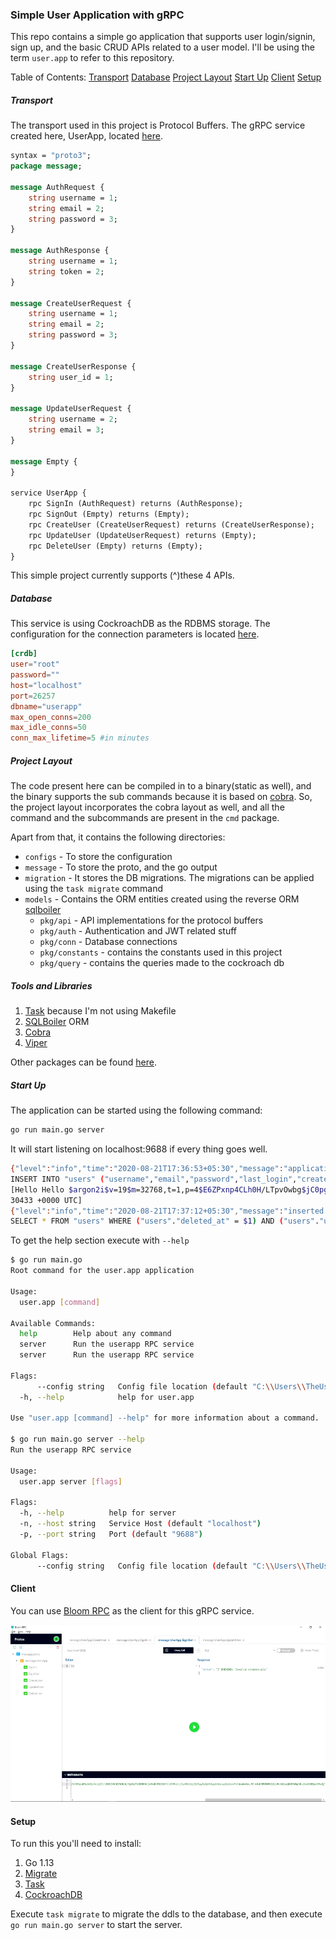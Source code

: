 ### Simple User Application with gRPC

This repo contains a simple go application that supports user login/signin, sign up, and the basic CRUD APIs related to a
user model. I'll be using the term `user.app` to refer to this repository.

Table of Contents:
[Transport](#transport)
[Database](#database)
[Project Layout](#project-layout)
[Start Up](#start-up)
[Client](#client)
[Setup](#setup)

##### Transport
The transport used in this project is Protocol Buffers. The gRPC service created here, UserApp, located [here](https://github.com/pallavJha/user.app/blob/master/message/message.proto).
```proto
syntax = "proto3";
package message;

message AuthRequest {
    string username = 1;
    string email = 2;
    string password = 3;
}

message AuthResponse {
    string username = 1;
    string token = 2;
}

message CreateUserRequest {
    string username = 1;
    string email = 2;
    string password = 3;
}

message CreateUserResponse {
    string user_id = 1;
}

message UpdateUserRequest {
    string username = 2;
    string email = 3;
}

message Empty {
}

service UserApp {
    rpc SignIn (AuthRequest) returns (AuthResponse);
    rpc SignOut (Empty) returns (Empty);
    rpc CreateUser (CreateUserRequest) returns (CreateUserResponse);
    rpc UpdateUser (UpdateUserRequest) returns (Empty);
    rpc DeleteUser (Empty) returns (Empty);
}
```
This simple project currently supports (^)these 4 APIs.

##### Database
This service is using CockroachDB as the RDBMS storage. The configuration for the connection parameters is located [here](https://github.com/pallavJha/user.app/blob/master/configs/config.toml).
```toml
[crdb]
user="root"
password=""
host="localhost"
port=26257
dbname="userapp"
max_open_conns=200
max_idle_conns=50
conn_max_lifetime=5 #in minutes
```

##### Project Layout
The code present here can be compiled in to a binary(static as well), and the binary supports the sub commands because
it is based on [cobra](https://github.com/spf13/cobra). So, the project layout incorporates the cobra layout as well, and
all the command and the subcommands are present in the `cmd` package.

Apart from that, it contains the following directories:
- `configs` - To store the configuration
- `message` - To store the proto, and the go output
- `migration` - It stores the DB migrations. The migrations can be applied using the `task migrate` command
- `models` - Contains the ORM entities created using the reverse ORM [sqlboiler](https://github.com/volatiletech/sqlboiler)
    - `pkg/api` - API implementations for the protocol buffers  
    - `pkg/auth` - Authentication and JWT related stuff  
    - `pkg/conn` - Database connections  
    - `pkg/constants` - contains the constants used in this project  
    - `pkg/query` - contains the queries made to the cockroach db
 
##### Tools and Libraries
1. [Task](https://github.com/go-task/task) because I'm not using Makefile  
2. [SQLBoiler](https://github.com/volatiletech/sqlboiler) ORM
3. [Cobra](https://github.com/spf13/cobra) 
4. [Viper](https://github.com/spf13/viper)

Other packages can be found [here](https://github.com/pallavJha/user.app/blob/master/go.mod).

##### Start Up
The application can be started using the following command:
```bash
go run main.go server
```

It will start listening on localhost:9688 if every thing goes well.
```bash
{"level":"info","time":"2020-08-21T17:36:53+05:30","message":"application server listening on localhost:9688"}
INSERT INTO "users" ("username","email","password","last_login","created_at","updated_at") VALUES ($1,$2,$3,$4,$5,$6) RETURNING "id","is_superuser","deleted_at"
[Hello Hello $argon2i$v=19$m=32768,t=1,p=4$E6ZPxnp4CLh0H/LTpvOwbg$jC0pgYVKn8X8oPtYwXjaNeezzvF8ECurfpvLDKTSmwI {0001-01-01 00:00:00 +0000 UTC false} 2020-08-21 12:07:12.5730433 +0000 UTC 2020-08-21 12:07:12.57
30433 +0000 UTC]
{"level":"info","time":"2020-08-21T17:37:12+05:30","message":"inserted successfully"}
SELECT * FROM "users" WHERE ("users"."deleted_at" = $1) AND ("users"."username" = $2);
```

To get the help section execute with `--help`
```bash
$ go run main.go
Root command for the user.app application

Usage:
  user.app [command]

Available Commands:
  help        Help about any command
  server      Run the userapp RPC service
  server      Run the userapp RPC service

Flags:
      --config string   Config file location (default "C:\\Users\\TheUser\\code\\user.app\\configs")
  -h, --help            help for user.app

Use "user.app [command] --help" for more information about a command.

$ go run main.go server --help
Run the userapp RPC service

Usage:
  user.app server [flags]

Flags:
  -h, --help          help for server
  -n, --host string   Service Host (default "localhost")
  -p, --port string   Port (default "9688")

Global Flags:
      --config string   Config file location (default "C:\\Users\\TheUser\\code\\user.app\\configs")
```

#### Client

You can use [Bloom RPC](https://github.com/uw-labs/bloomrpc) as the client for this gRPC service.

![Usage](https://github.com/pallavJha/user.app/blob/master/usage.gif?raw=true)

#### Setup

To run this you'll need to install:
1. Go 1.13
2. [Migrate](https://github.com/golang-migrate/migrate)
3. [Task](https://github.com/go-task/task)
4. [CockroachDB](https://www.cockroachlabs.com/docs/releases/v19.2.0.html)

Execute `task migrate` to migrate the ddls to the database, and then execute `go run main.go server` to start the server. 




